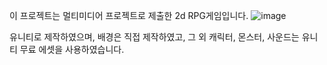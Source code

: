이 프로젝트는 멀티미디어 프로젝트로 제출한 2d RPG게임입니다.
![image](https://github.com/user-attachments/assets/4dcb7409-2bd6-431e-a997-05e5154c29c1)

유니티로 제작하였으며, 배경은 직접 제작하였고, 그 외 캐릭터, 몬스터, 사운드는 유니티 무료 에셋을 사용하였습니다.
